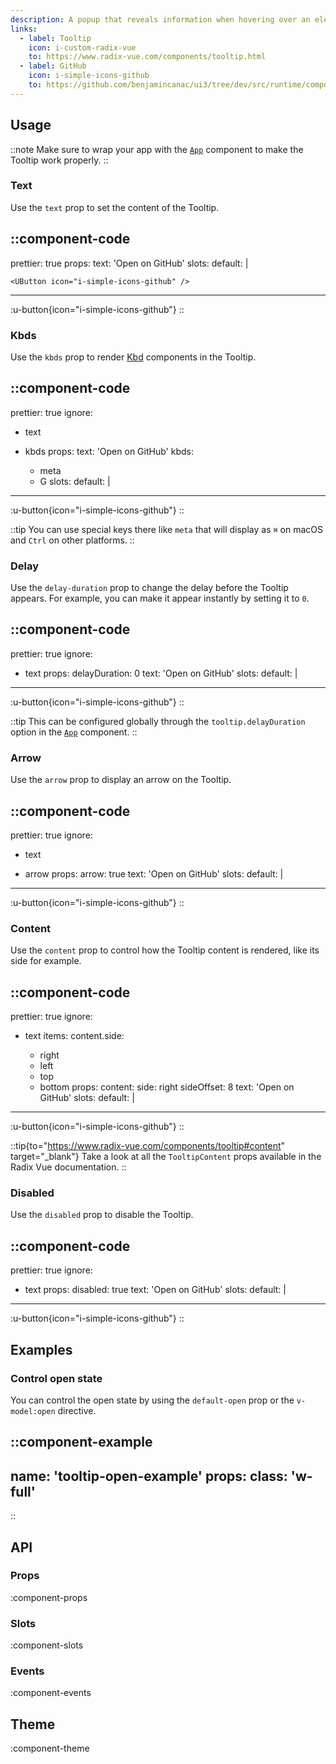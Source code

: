 ```yaml
---
description: A popup that reveals information when hovering over an element.
links:
  - label: Tooltip
    icon: i-custom-radix-vue
    to: https://www.radix-vue.com/components/tooltip.html
  - label: GitHub
    icon: i-simple-icons-github
    to: https://github.com/benjamincanac/ui3/tree/dev/src/runtime/components/Tooltip.vue
---
```


## Usage

::note
Make sure to wrap your app with the [`App`](/components/app) component to make the Tooltip work properly.
::

### Text

Use the `text` prop to set the content of the Tooltip.

::component-code
---
prettier: true
props:
  text: 'Open on GitHub'
slots:
  default: |

    <UButton icon="i-simple-icons-github" />
---

:u-button{icon="i-simple-icons-github"}
::

### Kbds

Use the `kbds` prop to render [Kbd](/components/kbd) components in the Tooltip.

::component-code
---
prettier: true
ignore:
  - text
  - kbds
props:
  text: 'Open on GitHub'
  kbds:
    - meta
    - G
slots:
  default: |

    <UButton icon="i-simple-icons-github" />
---

:u-button{icon="i-simple-icons-github"}
::

::tip
You can use special keys there like `meta` that will display as `⌘` on macOS and `Ctrl` on other platforms.
::

### Delay

Use the `delay-duration` prop to change the delay before the Tooltip appears. For example, you can make it appear instantly by setting it to `0`.

::component-code
---
prettier: true
ignore:
  - text
props:
  delayDuration: 0
  text: 'Open on GitHub'
slots:
  default: |

    <UButton icon="i-simple-icons-github" />
---

:u-button{icon="i-simple-icons-github"}
::

::tip
This can be configured globally through the `tooltip.delayDuration` option in the [`App`](/components/app) component.
::

### Arrow

Use the `arrow` prop to display an arrow on the Tooltip.

::component-code
---
prettier: true
ignore:
  - text
  - arrow
props:
  arrow: true
  text: 'Open on GitHub'
slots:
  default: |

    <UButton icon="i-simple-icons-github" />
---

:u-button{icon="i-simple-icons-github"}
::

### Content

Use the `content` prop to control how the Tooltip content is rendered, like its side for example.

::component-code
---
prettier: true
ignore:
  - text
items:
  content.side:
    - right
    - left
    - top
    - bottom
props:
  content:
    side: right
    sideOffset: 8
  text: 'Open on GitHub'
slots:
  default: |

    <UButton icon="i-simple-icons-github" />
---

:u-button{icon="i-simple-icons-github"}
::

::tip{to="https://www.radix-vue.com/components/tooltip#content" target="_blank"}
Take a look at all the `TooltipContent` props available in the Radix Vue documentation.
::

### Disabled

Use the `disabled` prop to disable the Tooltip.

::component-code
---
prettier: true
ignore:
  - text
props:
  disabled: true
  text: 'Open on GitHub'
slots:
  default: |

    <UButton icon="i-simple-icons-github" />
---

:u-button{icon="i-simple-icons-github"}
::

## Examples

### Control open state

You can control the open state by using the `default-open` prop or the `v-model:open` directive.

::component-example
---
name: 'tooltip-open-example'
props:
  class: 'w-full'
---
::

## API

### Props

:component-props

### Slots

:component-slots

### Events

:component-events

## Theme

:component-theme
